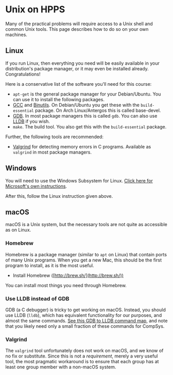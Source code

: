 # Unix on HPPS

Many of the practical problems will require access to a Unix shell and
common Unix tools.  This page describes how to do so on your own
machines.
## Linux

If you run Linux, then everything you need will be easily available in
your distribution's package manager, or it may even be installed
already. Congratulations!

Here is a conservative list of the software you'll need for this
course:

  * `apt-get` is the general package manager for your
      Debian/Ubuntu. You can use it to install the following packages.
  * [GCC](https://gcc.gnu.org/) and
    [Binutils](https://www.gnu.org/software/binutils/). On
    Debian/Ubuntu you get these with the `build-essential` package. On
    Arch Linux/Antergos this is called base-devel.
  * [GDB](https://www.gnu.org/software/gdb/). In most package managers
    this is called `gdb`.  You can also use
    [LLDB](https://lldb.llvm.org/) if you wish.
  * `make`. The build tool.  You also get this with the `build-essential` package.

Further, the following tools are recommended:

  * [Valgrind](http://www.valgrind.org/) for detecting memory errors
    in C programs.  Available as `valgrind` in most package managers.

## Windows

You will need to use the Windows Subsystem for Linux.  [Click here for
Microsoft's own
instructions](https://docs.microsoft.com/en-us/windows/wsl/install-win10).

After this, follow the Linux instruction given above.

## macOS

macOS is a Unix system, but the necessary tools are not quite as
accessible as on Linux.

### Homebrew

Homebrew is a package manager (similar to `apt` on Linux) that contain
ports of many Unix programs. When you get a new Mac, this should be
the first program to install, as it is the most useful.

* Install Homebrew ([http://brew.sh/](http://brew.sh/))

You can install most things you need through Homebrew.

### Use LLDB instead of GDB

GDB (a C debugger) is tricky to get working on macOS.  Instead, you
should use LLDB (`lldb`), which has equivalent functionality for our
purposes, and almost the same commands.  [See this GDB to LLDB command
map](https://lldb.llvm.org/use/map.html), and note that you likely
need only a small fraction of these commands for CompSys.

### Valgrind

The `valgrind` tool unfortunately does not work on macOS, and we know
of no fix or substitute.  Since this is not a *requirement*, merely a
very useful tool, the most pragmatic workaround is to ensure that each
group has at least one group member with a non-macOS system.
